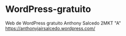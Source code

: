 # WordPress-gratuito
Web de WordPress gratuito 
Anthony Salcedo
2MKT "A"
https://anthonyjairsalcedo.wordpress.com/
